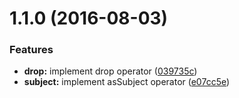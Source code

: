 <a name="1.1.0"></a>
# 1.1.0 (2016-08-03)


### Features

* **drop:** implement drop operator ([039735c](https://github.com/TylorS/tempest/commit/039735c))
* **subject:** implement asSubject operator ([e07cc5e](https://github.com/TylorS/tempest/commit/e07cc5e))



